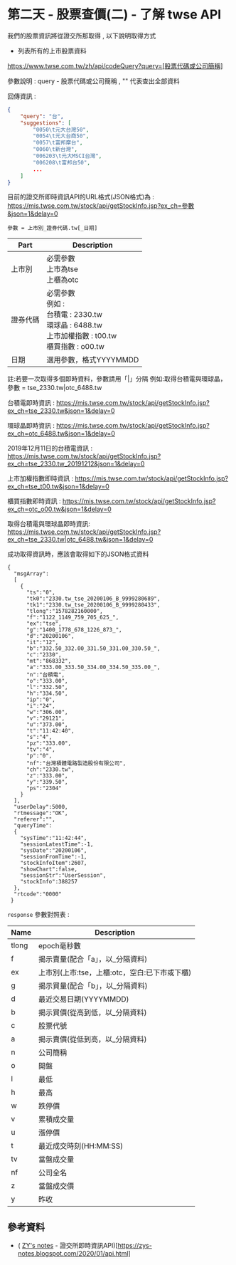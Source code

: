 # 第二天 - 股票查價(二) - 了解 twse API 

我們的股票資訊將從證交所那取得 , 以下說明取得方式

- 列表所有的上市股票資料

https://www.twse.com.tw/zh/api/codeQuery?query=[股票代碼或公司簡稱]

參數說明 : query - 股票代碼或公司簡稱 , "" 代表查出全部資料

回傳資訊 : 
```json
{
    "query": "台",
    "suggestions": [
        "0050\t元大台灣50",
        "0054\t元大台商50",
        "0057\t富邦摩台",
        "0060\t新台灣",
        "006203\t元大MSCI台灣",
        "006208\t富邦台50",
        ...
    ]
}
```

目前的證交所即時資訊API的URL格式(JSON格式)為 :
https://mis.twse.com.tw/stock/api/getStockInfo.jsp?ex_ch=參數&json=1&delay=0

`參數 = 上市別_證券代碼.tw[_日期]`

| Part     | Description                                                  |
| -------- | ------------------------------------------------------------ |
| 上市別   | 必需參數  <br/> 上市為tse <br/> 上櫃為otc                     |
| 證券代碼 | 必需參數  <br/> 例如 : <br/> 台積電 : 2330.tw <br/>環球晶 : 6488.tw <br/>上市加權指數 : t00.tw <br/>櫃買指數 : o00.tw |
| 日期     | 選用參數，格式YYYYMMDD                                       |

註:若要一次取得多個即時資料，參數請用「|」分隔
例如:取得台積電與環球晶，參數 = tse_2330.tw|otc_6488.tw

台積電即時資訊 : 
https://mis.twse.com.tw/stock/api/getStockInfo.jsp?ex_ch=tse_2330.tw&json=1&delay=0

環球晶即時資訊 : 
https://mis.twse.com.tw/stock/api/getStockInfo.jsp?ex_ch=otc_6488.tw&json=1&delay=0

2019年12月11日的台積電資訊 : 
https://mis.twse.com.tw/stock/api/getStockInfo.jsp?ex_ch=tse_2330.tw_20191212&json=1&delay=0

上市加權指數即時資訊 : 
https://mis.twse.com.tw/stock/api/getStockInfo.jsp?ex_ch=tse_t00.tw&json=1&delay=0

櫃買指數即時資訊 : 
https://mis.twse.com.tw/stock/api/getStockInfo.jsp?ex_ch=otc_o00.tw&json=1&delay=0

取得台積電與環球晶即時資訊:
https://mis.twse.com.tw/stock/api/getStockInfo.jsp?ex_ch=tse_2330.tw|otc_6488.tw&json=1&delay=0

成功取得資訊時，應該會取得如下的JSON格式資料
```json=
{
  "msgArray":
  [
    {
      "ts":"0",
      "tk0":"2330.tw_tse_20200106_B_9999280689",
      "tk1":"2330.tw_tse_20200106_B_9999280433",
      "tlong":"1578282160000",
      "f":"1122_1149_759_705_625_",
      "ex":"tse",
      "g":"1400_1778_678_1226_873_",
      "d":"20200106",
      "it":"12",
      "b":"332.50_332.00_331.50_331.00_330.50_",
      "c":"2330",
      "mt":"868332",
      "a":"333.00_333.50_334.00_334.50_335.00_",
      "n":"台積電",
      "o":"333.00",
      "l":"332.50",
      "h":"334.50",
      "ip":"0",
      "i":"24",
      "w":"306.00",
      "v":"29121",
      "u":"373.00",
      "t":"11:42:40",
      "s":"4",
      "pz":"333.00",
      "tv":"4",
      "p":"0",
      "nf":"台灣積體電路製造股份有限公司",
      "ch":"2330.tw",
      "z":"333.00",
      "y":"339.50",
      "ps":"2304"
    }
  ],
  "userDelay":5000,
  "rtmessage":"OK",
  "referer":"",
  "queryTime":
  {
    "sysTime":"11:42:44",
    "sessionLatestTime":-1,
    "sysDate":"20200106",
    "sessionFromTime":-1,
    "stockInfoItem":2607,
    "showChart":false,
    "sessionStr":"UserSession",
    "stockInfo":388257
  },
  "rtcode":"0000"
 }
```

`response` 參數對照表 :

| Name  | Description                                   |
| ----- | --------------------------------------------- |
| tlong | epoch毫秒數                                   |
| f     | 揭示賣量(配合「a」，以_分隔資料)              |
| ex    | 上市別(上市:tse，上櫃:otc，空白:已下市或下櫃) |
| g     | 揭示買量(配合「b」，以_分隔資料)              |
| d     | 最近交易日期(YYYYMMDD)                        |
| b     | 揭示買價(從高到低，以_分隔資料)               |
| c     | 股票代號                                      |
| a     | 揭示賣價(從低到高，以_分隔資料)               |
| n     | 公司簡稱                                      |
| o     | 開盤                                          |
| l     | 最低                                          |
| h     | 最高                                          |
| w     | 跌停價                                        |
| v     | 累積成交量                                    |
| u     | 漲停價                                        |
| t     | 最近成交時刻(HH:MM:SS)                        |
| tv    | 當盤成交量                                    |
| nf    | 公司全名                                      |
| z     | 當盤成交價                                    |
| y     | 昨收                                          |


## 參考資料

- ( [ZY's notes](https://zys-notes.blogspot.com/) - 證交所即時資訊API)[https://zys-notes.blogspot.com/2020/01/api.html]